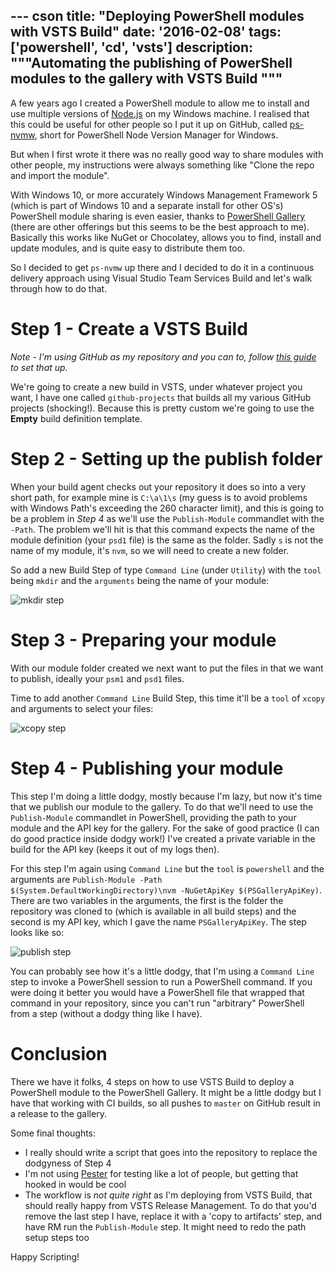 --- cson
title: "Deploying PowerShell modules with VSTS Build"
date: '2016-02-08'
tags: ['powershell', 'cd', 'vsts']
description: """Automating the publishing of PowerShell modules to the gallery with VSTS Build
"""
---

A few years ago I created a PowerShell module to allow me to install and use multiple versions of [Node.js](http://nodejs.org) on my Windows machine. I realised that this could be useful for other people so I put it up on GitHub, called [ps-nvmw](https://github.com/aaronpowell/ps-nvmw), short for PowerShell Node Version Manager for Windows.

But when I first wrote it there was no really good way to share modules with other people, my instructions were always something like "Clone the repo and import the module".

With Windows 10, or more accurately Windows Management Framework 5 (which is part of Windows 10 and a separate install for other OS's) PowerShell module sharing is even easier, thanks to [PowerShell Gallery](https://www.powershellgallery.com/) (there are other offerings but this seems to be the best approach to me). Basically this works like NuGet or Chocolatey, allows you to find, install and update modules, and is quite easy to distribute them too.

So I decided to get `ps-nvmw` up there and I decided to do it in a continuous delivery approach using Visual Studio Team Services Build and let's walk through how to do that.

# Step 1 - Create a VSTS Build

*Note - I'm using GitHub as my repository and you can to, follow [this guide](https://msdn.microsoft.com/Library/vs/alm/Build/define/repository#GitHub) to set that up.*

We're going to create a new build in VSTS, under whatever project you want, I have one called `github-projects` that builds all my various GitHub projects (shocking!). Because this is pretty custom we're going to use the **Empty** build definition template.

# Step 2 - Setting up the publish folder

When your build agent checks out your repository it does so into a very short path, for example mine is `C:\a\1\s` (my guess is to avoid problems with Windows Path's exceeding the 260 character limit), and this is going to be a problem in _Step 4_ as we'll use the `Publish-Module` commandlet with the `-Path`. The problem we'll hit is that this command expects the name of the module definition (your `psd1` file) is the same as the folder. Sadly `s` is not the name of my module, it's `nvm`, so we will need to create a new folder.

So add a new Build Step of type `Command Line` (under `Utility`) with the `tool` being `mkdir` and the `arguments` being the name of your module:

![mkdir step](/get/vsts-nvm/mkdir.png)

# Step 3 - Preparing your module

With our module folder created we next want to put the files in that we want to publish, ideally your `psm1` and `psd1` files.

Time to add another `Command Line` Build Step, this time it'll be a `tool` of `xcopy` and arguments to select your files:

![xcopy step](/get/vsts-nvm/xcopy.png)

# Step 4 - Publishing your module

This step I'm doing a little dodgy, mostly because I'm lazy, but now it's time that we publish our module to the gallery. To do that we'll need to use the `Publish-Module` commandlet in PowerShell, providing the path to your module and the API key for the gallery. For the sake of good practice (I can do good practice inside dodgy work!) I've created a private variable in the build for the API key (keeps it out of my logs then).

For this step I'm again using `Command Line` but the `tool` is `powershell` and the arguments are `Publish-Module -Path $(System.DefaultWorkingDirectory)\nvm -NuGetApiKey $(PSGalleryApiKey)`. There are two variables in the arguments, the first is the folder the repository was cloned to (which is available in all build steps) and the second is my API key, which I gave the name `PSGalleryApiKey`. The step looks like so:

![publish step](/get/vsts-nvm/publish.png)

You can probably see how it's a little dodgy, that I'm using a `Command Line` step to invoke a PowerShell session to run a PowerShell command. If you were doing it better you would have a PowerShell file that wrapped that command in your repository, since you can't run "arbitrary" PowerShell from a step (without a dodgy thing like I have).

# Conclusion

There we have it folks, 4 steps on how to use VSTS Build to deploy a PowerShell module to the PowerShell Gallery. It might be a little dodgy but I have that working with CI builds, so all pushes to `master` on GitHub result in a release to the gallery.

Some final thoughts:

* I really should write a script that goes into the repository to replace the dodgyness of Step 4
* I'm not using [Pester](https://github.com/pester/Pester) for testing like a lot of people, but getting that hooked in would be cool
* The workflow is _not quite right_ as I'm deploying from VSTS Build, that should really happy from VSTS Release Management. To do that you'd remove the last step I have, replace it with a 'copy to artifacts' step, and have RM run the `Publish-Module` step. It might need to redo the path setup steps too

Happy Scripting!

